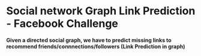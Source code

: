 # Social network Graph Link Prediction - Facebook Challenge
**Given a directed social graph, we have to predict missing links to recommend friends/connnections/followers (Link Prediction in graph)**
